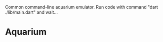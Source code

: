 Common command-line aquarium emulator.
Run code with command "dart ./lib/main.dart" and wait...
# Aquarium
